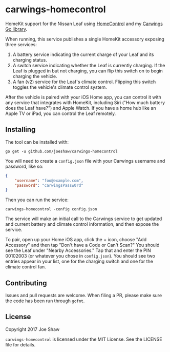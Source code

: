 # carwings-homecontrol

HomeKit support for the Nissan Leaf using
[HomeControl](https://github.com/brutella/hc) and my [Carwings Go
library](https://github.com/joeshaw/carwings).

When running, this service publishes a single HomeKit accessory
exposing three services:

1. A battery service indicating the current charge of your Leaf and
   its charging status.
1. A switch service indicating whether the Leaf is currently charging.
   If the Leaf is plugged in but not charging, you can flip this
   switch on to begin charging the vehicle.
1. A fan (v2) service for the Leaf's climate control.  Flipping this
   switch toggles the vehicle's climate control system.

After the vehicle is paired with your iOS Home app, you can control it
with any service that integrates with HomeKit, including Siri ("How
much battery does the Leaf have?") and Apple Watch.  If you have a
home hub like an Apple TV or iPad, you can control the Leaf remotely.

## Installing

The tool can be installed with:

    go get -u github.com/joeshaw/carwings-homecontrol

You will need to create a `config.json` file with your Carwings
username and password, like so:

```json
{
    "username": "foo@example.com",
    "password": "carwingsPassw0rd"
}
```

Then you can run the service:

    carwings-homecontrol -config config.json

The service will make an initial call to the Carwings service to get
updated and current battery and climate control information, and then
expose the service.

To pair, open up your Home iOS app, click the + icon, choose "Add
Accessory" and then tap "Don't have a Code or Can't Scan?"  You should
see the Leaf under "Nearby Accessories."  Tap that and enter the PIN
00102003 (or whatever you chose in `config.json`).  You should see two
entries appear in your list, one for the charging switch and one for
the climate control fan.

## Contributing

Issues and pull requests are welcome.  When filing a PR, please make
sure the code has been run through `gofmt`.

## License

Copyright 2017 Joe Shaw

`carwings-homecontrol` is licensed under the MIT License.  See the LICENSE file
for details.


